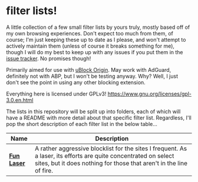 # filter lists!

A little collection of a few small filter lists by yours truly, mostly based off of my own browsing experiences. Don't expect too much from them, of course; I'm just keeping these up to date as I please, and won't attempt to actively maintain them (unless of course it breaks something for me), though I will do my best to keep up with any issues if you put them in the [issue tracker](../../../issues). No promises though!

Primarily aimed for use with [uBlock Origin](https://ublockorigin.com). May work with AdGuard, definitely not with ABP, but I won't be testing anyway. Why? Well, I just don't see the point in using any other blocking extension.

Everything here is licensed under GPLv3! https://www.gnu.org/licenses/gpl-3.0.en.html

The lists in this repository will be split up into folders, each of which will have a README with more detail about that specific filter list. Regardless, I'll pop the short description of each filter list in the below table...

| Name | Description |
| ---- | ----------- |
| [**Fun Laser**](fun-laser) | A rather aggressive blocklist for the sites I frequent. As a laser, its efforts are quite concentrated on select sites, but it does nothing for those that aren't in the line of fire. |